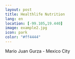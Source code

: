 ```yaml
--- 
layout: post 
title: Healthlife Nutrition
lang: en
location: [-99.105,19.440]
image: example2.jpg
icon: park
color: "#ff4444"
--- 
```


<p>
Mario Juan Gurza - Mexico City



</p>
<p >
</p>

